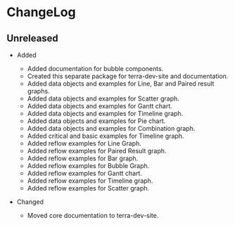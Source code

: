 # ChangeLog

## Unreleased

* Added 
  * Added documentation for bubble components.
  * Created this separate package for terra-dev-site and documentation.
  * Added data objects and examples for Line, Bar and Paired result graphs.
  * Added data objects and examples for Scatter graph.
  * Added data objects and examples for Gantt chart.
  * Added data objects and examples for Timeline graph.
  * Added data objects and examples for Pie chart.
  * Added data objects and examples for Combination graph.
  * Added critical and basic examples for Timeline graph.
  * Added reflow examples for Line Graph.
  * Added reflow examples for Paired Result graph.
  * Added reflow examples for Bar graph.
  * Added reflow examples for Bubble Graph.
  * Added reflow examples for Gantt chart.
  * Added reflow examples for Timeline graph.
  * Added reflow examples for Scatter graph. 

* Changed 
  * Moved core documentation to terra-dev-site.
